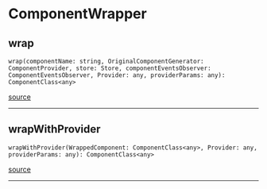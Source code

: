 # ComponentWrapper

## wrap

`wrap(componentName: string, OriginalComponentGenerator: ComponentProvider, store: Store, componentEventsObserver: ComponentEventsObserver, Provider: any, providerParams: any): ComponentClass<any>`

[source](https://github.com/wix/react-native-navigation/blob/v2/lib/src/components/ComponentWrapper.tsx#L12)

---

## wrapWithProvider

`wrapWithProvider(WrappedComponent: ComponentClass<any>, Provider: any, providerParams: any): ComponentClass<any>`

[source](https://github.com/wix/react-native-navigation/blob/v2/lib/src/components/ComponentWrapper.tsx#L69)

---


